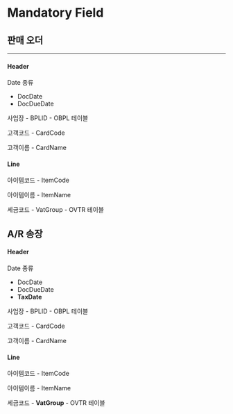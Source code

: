 # Mandatory Field



## 판매 오더

----

#### Header

Date 종류

- DocDate
- DocDueDate

사업장 - BPLID - OBPL 테이블

고객코드 - CardCode

고객이름 - CardName

#### Line

아이템코드 - ItemCode

아이템이름 - ItemName

세금코드 - VatGroup - OVTR 테이블



## A/R 송장

#### Header

Date 종류

- DocDate
- DocDueDate
- **TaxDate**

사업장 - BPLID - OBPL 테이블

고객코드 - CardCode

고객이름 - CardName

#### Line

아이템코드 - ItemCode

아이템이름 - ItemName

세금코드 - **VatGroup** - OVTR 테이블